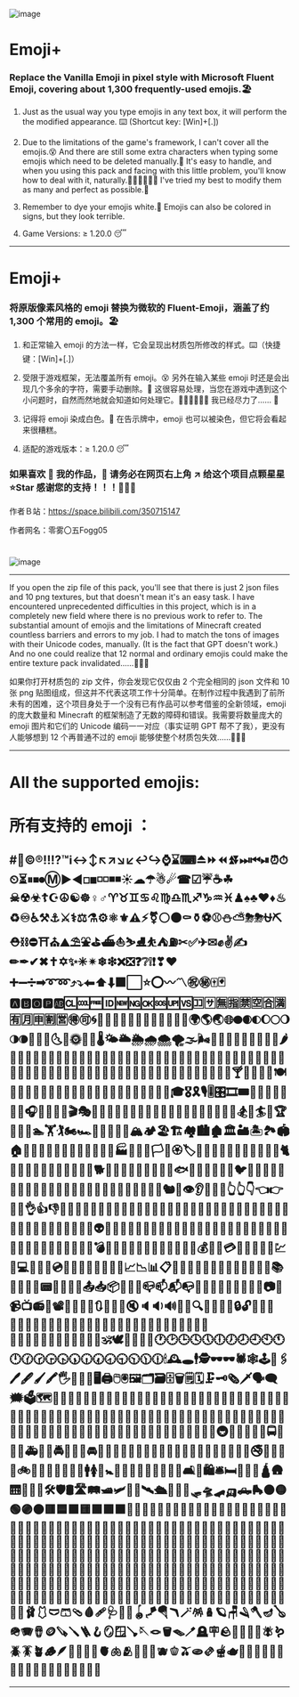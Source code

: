 ![image](description_image/001.jpg)

# Emoji+

### Replace the Vanilla Emoji in pixel style with Microsoft Fluent Emoji, covering about 1,300 frequently-used emojis.🏖️

1. Just as the usual way you type emojis in any text box, it will perform the the modified appearance. ⌨️ (Shortcut key: [Win]+[.])

2. Due to the limitations of the game's framework, I can't cover all the emojis.😵 And there are still some extra characters when typing some emojis which need to be deleted manually.🥶 It's easy to handle, and when you using this pack and facing with this little problem, you'll know how to deal with it, naturally.😶‍🌫️😶‍🌫️😶‍🌫️ I've tried my best to modify them as many and perfect as possible.🫠

3. Remember to dye your emojis white.🎨 Emojis can also be colored in signs, but they look terrible.

4. Game Versions: ≥ 1.20.0 😴

---

# Emoji+

### 将原版像素风格的 emoji 替换为微软的 Fluent-Emoji，涵盖了约 1,300 个常用的 emoji。🏖️

1. 和正常输入 emoji 的方法一样，它会呈现出材质包所修改的样式。⌨️（快捷键：[Win]+[.]）

2. 受限于游戏框架，无法覆盖所有 emoji。😵 另外在输入某些 emoji 时还是会出现几个多余的字符，需要手动删除。🥶 这很容易处理，当您在游戏中遇到这个小问题时，自然而然地就会知道如何处理它。😶‍🌫️😶‍🌫️😶‍🌫️ 我已经尽力了…… 🫠

3. 记得将 emoji 染成白色。🎨 在告示牌中，emoji 也可以被染色，但它将会看起来很糟糕。

4. 适配的游戏版本：≥ 1.20.0 😴

### 如果喜欢 🥰 我的作品，🙏 请务必在网页右上角 ↗️ 给这个项目点颗星星 ⭐Star 感谢您的支持！！！🤩🤩🤩

作者Ｂ站：https://space.bilibili.com/350715147

作者网名：零雾〇五Fogg05

# 
![image](description_image/002.jpg)

---

If you open the zip file of this pack, you'll see that there is just 2 json files and 10 png textures, but that doesn't mean it's an easy task. I have encountered unprecedented difficulties in this project, which is in a completely new field where there is no previous work to refer to. The substantial amount of emojis and the limitations of Minecraft created countless barriers and errors to my job. I had to match the tons of images with their Unicode codes, manually. (It is the fact that GPT doesn't work.) And no one could realize that 12 normal and ordinary emojis could make the entire texture pack invalidated......🥲🥲🥲

如果你打开材质包的 zip 文件，你会发现它仅仅由 2 个完全相同的 json 文件和 10 张 png 贴图组成，但这并不代表这项工作十分简单。在制作过程中我遇到了前所未有的困难，这个项目身处于一个没有已有作品可以参考借鉴的全新领域，emoji 的庞大数量和 Minecraft 的框架制造了无数的障碍和错误。我需要将数量庞大的 emoji 图片和它们的 Unicode 编码一一对应（事实证明 GPT 帮不了我），更没有人能够想到 12 个再普通不过的 emoji 能够使整个材质包失效……🥲🥲🥲

---

# All the supported emojis:
# 所有支持的 emoji ：

## #⃣©®‼⁉™ℹ↔↕↖↗↘↙↩↪⌚⌛⌨⏏⏩⏪⏫⏬⏭⏮⏯⏰⏱⏲⏳⏸⏹⏺Ⓜ▶◀◻◼◽◽◾◾☀☁☂☃☄☎☑☔☕☘☠☢☣☦☪☮☯☸♀♂♈♉♊♋♌♍♎♏♐♑♒♓♟♠♣♥♦♨♻♾♿⚒⚓⚔⚕⚖⚗⚙⚛⚜⚠⚡⚧⚪⚫⚰⚱⚽⚾⛄⛅⛈⛈⛎⛏⛑⛓⛔⛩⛪⛰⛱⛲⛳⛴⛵⛷⛸⛹⛺⛽✂✅✈✉✊✌✍✏✒✔✖✝✡✨✳✴❄❇❌❎❓❔❕❗❣❤➕➖➗➡➰➿⤴⤵⬅⬆⬇⬛⬜⭐⭕〰〽㊗㊙🀄🃏🅰🅱🅾🅿🆎🆑🆒🆓🆔🆕🆖🆗🆘🆙🆚🈁🈂🈚🈯🈲🈳🈴🈵🈶🈷🈸🈹🈺🉐🉑🌀🌁🌂🌃🌄🌅🌆🌇🌈🌉🌊🌋🌌🌍🌎🌏🌐🌑🌒🌓🌔🌕🌖🌗🌘🌙🌚🌛🌜🌝🌞🌟🌠🌡🌤🌥🌦🌧🌨🌪🌫🌬🌭🌮🌯🌰🌱🌲🌳🌴🌵🌶🌷🌸🌹🌺🌻🌼🌽🌾🌿🍀🍁🍂🍃🍄🍅🍆🍇🍈🍉🍊🍋🍌🍍🍎🍏🍐🍑🍒🍓🍔🍕🍖🍗🍘🍙🍚🍛🍜🍝🍞🍟🍠🍡🍢🍣🍤🍥🍦🍧🍨🍩🍪🍫🍬🍭🍮🍯🍰🍱🍲🍳🍴🍵🍶🍷🍸🍹🍺🍻🍼🍽🍾🍿🎀🎁🎂🎃🎄🎅🎆🎇🎈🎉🎊🎋🎌🎍🎎🎏🎐🎑🎒🎓🎖🎗🎙🎚🎛🎞🎟🎠🎡🎢🎣🎤🎥🎦🎧🎨🎩🎪🎫🎬🎭🎯🎰🎱🎲🎳🎴🎵🎶🎷🎸🎹🎺🎻🎼🎽🎾🎿🏀🏁🏂🏃🏄🏅🏆🏇🏈🏉🏊🏋🏌🏍🏎🏏🏐🏑🏒🏓🏔🏕🏖🏗🏘🏙🏚🏛🏜🏝🏞🏟🏠🏡🏢🏣🏣🏥🏦🏧🏨🏩🏪🏫🏬🏭🏮🏯🏯🏳🏴🏵🏷🏸🏹🏺🐀🐁🐂🐃🐄🐅🐆🐇🐈🐉🐊🐌🐍🐎🐏🐐🐑🐒🐓🐔🐕🐖🐗🐘🐙🐚🐛🐜🐝🐞🐟🐠🐡🐢🐣🐤🐥🐦🐧🐨🐩🐪🐫🐬🐭🐮🐯🐰🐱🐲🐳🐳🐴🐵🐶🐷🐸🐹🐺🐻🐼🐽🐾🐿👀👁👂👃👄👅👆👆👇👈👉👊👋👌👍👎👏👐👑👒👔👕👖👗👘👙👚👛👜👝👞👟👠👡👢👣👤👥👦👧👨👩👮👯👰👱👲👳👴👵👶👷👸👹👺👻👼👽👾👿💀💁💂💃💄💅💆💇💈💉💊💋💌💍💎💐💒💓💔💕💖💗💘💙💚💛💜💝💞💟💠💡💢💣💤💥💦💧💨💩💪💫💬💭💮💯💰💱💲💳💴💵💶💷💸💹💺💻💼💽💾💿📀📁📂📃📄📅📆📇📈📉📊📋📌📍📏📐📑📒📓📔📕📖📗📘📙📚📛📜📝📞📟📠📡📢📣📤📥📦📧📨📩📪📫📬📭📮📯📰📱📲📳📴📵📶📷📸📹📺📻📼📽📿🔀🔁🔂🔃🔄🔅🔆🔇🔈🔉🔊🔋🔌🔍🔎🔏🔐🔑🔒🔓🔔🔕🔖🔗🔘🔙🔚🔛🔜🔝🔞🔠🔡🔢🔣🔤🔥🔦🔧🔨🔩🔪🔫🔬🔭🔮🔯🔰🔱🔲🔳🔴🔵🔶🔷🔸🔹🔺🔻🔼🔽🕉🕊🕋🕌🕍🕎🕐🕑🕒🕓🕔🕕🕖🕗🕘🕙🕚🕛🕜🕝🕞🕟🕠🕡🕢🕣🕤🕥🕦🕧🕯🕰🕳🕴🕵🕶🕶🕷🕸🕹🕺🖇🖊🖋🖌🖍🖐🖕🖖🖤🖥🖨🖱🖲🖼🗂🗃🗄🗑🗒🗓🗜🗝🗞🗡🗣🗨🗯🗳🗺🗻🗼🗽🗾🗿😀😁😂😃😄😅😆😇😈😉😊😋😌😍😎😏😐😑😒😓😔😕😖😗😘😙😚😛😜😝😞😟😠😡😢😣😤😥😦😧😨😩😪😫😬😭😮😯😰😱😲😳😴😵😶😷😸😹😺😻😼😽😾😿🙀🙁🙁🙂🙂🙃🙄🙅🙆🙇🙈🙉🙊🙋🙌🙍🙎🙏🚀🚁🚂🚃🚄🚅🚆🚇🚈🚉🚊🚋🚌🚍🚎🚏🚐🚑🚒🚓🚔🚕🚖🚗🚘🚙🚚🚛🚜🚝🚞🚟🚠🚡🚢🚣🚤🚥🚦🚧🚨🚩🚪🚫🚬🚭🚮🚯🚰🚱🚲🚳🚴🚴🚵🚶🚷🚸🚹🚺🚻🚼🚽🚾🚿🛀🛁🛂🛃🛄🛅🛋🛌🛍🛎🛏🛐🛑🛒🛕🛖🛗🛝🛞🛟🛠🛡🛢🛣🛤🛥🛩🛫🛬🛰🛳🛴🛵🛶🛷🛸🛹🛺🛻🛼🟠🟡🟢🟣🟤🟥🟦🟧🟨🟩🟪🟫🟰🤌🤍🤎🤏🤐🤑🤒🤓🤔🤕🤖🤗🤘🤙🤚🤚🤛🤜🤝🤞🤟🤠🤡🤢🤣🤤🤥🤦🤧🤨🤩🤪🤫🤬🤭🤮🤯🤰🤱🤲🤳🤴🤵🤶🤷🤸🤹🤺🤼🤽🤾🤿🥀🥁🥂🥃🥄🥅🥇🥈🥉🥊🥋🥌🥍🥎🥏🥐🥑🥒🥓🥔🥕🥖🥗🥘🥙🥚🥛🥜🥝🥞🥟🥠🥡🥢🥣🥤🥥🥦🥧🥨🥩🥪🥫🥬🥭🥮🥯🥰🥱🥲🥳🥴🥵🥶🥷🥸🥹🥺🥻🥼🥽🥾🥿🦀🦁🦂🦃🦄🦅🦆🦇🦈🦉🦊🦋🦌🦍🦎🦏🦐🦑🦒🦓🦔🦕🦖🦗🦘🦙🦚🦛🦜🦝🦞🦟🦠🦡🦢🦣🦤🦥🦦🦧🦨🦩🦪🦫🦬🦭🦮🦯🦴🦵🦶🦷🦸🦹🦺🦻🦼🦽🦾🦿🧀🧁🧂🧃🧄🧅🧆🧇🧈🧉🧊🧋🧌🧍🧎🧐🧑🧒🧓🧔🧕🧖🧗🧘🧙🧚🧛🧜🧝🧞🧟🧠🧡🧢🧣🧤🧥🧦🧧🧨🧩🧪🧫🧬🧭🧮🧯🧰🧱🧲🧳🧴🧵🧶🧷🧸🧹🧺🧻🧼🧽🧾🧿🩰🩱🩲🩳🩴🩸🩹🩺🩻🩼🪀🪁🪂🪃🪄🪅🪆🪐🪑🪒🪓🪔🪕🪖🪗🪘🪙🪚🪛🪜🪝🪞🪟🪠🪡🪢🪣🪤🪥🪦🪧🪨🪩🪪🪫🪬🪰🪱🪲🪳🪴🪵🪶🪷🪸🪹🪺🫀🫁🫂🫃🫄🫅🫐🫑🫒🫓🫔🫕🫖🫗🫘🫙🫠🫡🫢🫣🫤🫥🫦🫧🫰🫱🫲🫳🫴🫵🫶

---
